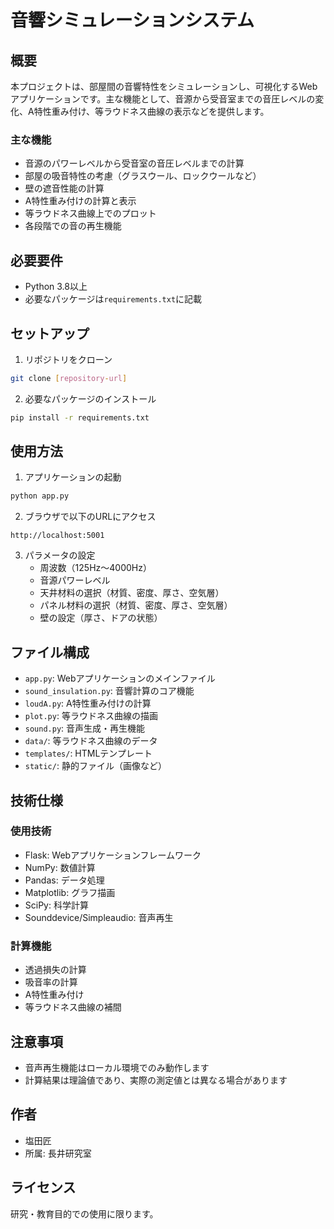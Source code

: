 # 音響シミュレーションシステム

## 概要

本プロジェクトは、部屋間の音響特性をシミュレーションし、可視化するWebアプリケーションです。主な機能として、音源から受音室までの音圧レベルの変化、A特性重み付け、等ラウドネス曲線の表示などを提供します。

### 主な機能

- 音源のパワーレベルから受音室の音圧レベルまでの計算
- 部屋の吸音特性の考慮（グラスウール、ロックウールなど）
- 壁の遮音性能の計算
- A特性重み付けの計算と表示
- 等ラウドネス曲線上でのプロット
- 各段階での音の再生機能

## 必要要件

- Python 3.8以上
- 必要なパッケージは`requirements.txt`に記載

## セットアップ

1. リポジトリをクローン
```bash
git clone [repository-url]
```

2. 必要なパッケージのインストール
```bash
pip install -r requirements.txt
```

## 使用方法

1. アプリケーションの起動
```bash
python app.py
```

2. ブラウザで以下のURLにアクセス
```
http://localhost:5001
```

3. パラメータの設定
   - 周波数（125Hz～4000Hz）
   - 音源パワーレベル
   - 天井材料の選択（材質、密度、厚さ、空気層）
   - パネル材料の選択（材質、密度、厚さ、空気層）
   - 壁の設定（厚さ、ドアの状態）

## ファイル構成

- `app.py`: Webアプリケーションのメインファイル
- `sound_insulation.py`: 音響計算のコア機能
- `loudA.py`: A特性重み付けの計算
- `plot.py`: 等ラウドネス曲線の描画
- `sound.py`: 音声生成・再生機能
- `data/`: 等ラウドネス曲線のデータ
- `templates/`: HTMLテンプレート
- `static/`: 静的ファイル（画像など）

## 技術仕様

### 使用技術
- Flask: Webアプリケーションフレームワーク
- NumPy: 数値計算
- Pandas: データ処理
- Matplotlib: グラフ描画
- SciPy: 科学計算
- Sounddevice/Simpleaudio: 音声再生

### 計算機能
- 透過損失の計算
- 吸音率の計算
- A特性重み付け
- 等ラウドネス曲線の補間

## 注意事項

- 音声再生機能はローカル環境でのみ動作します
- 計算結果は理論値であり、実際の測定値とは異なる場合があります

## 作者

- 塩田匠
- 所属: 長井研究室

## ライセンス

研究・教育目的での使用に限ります。